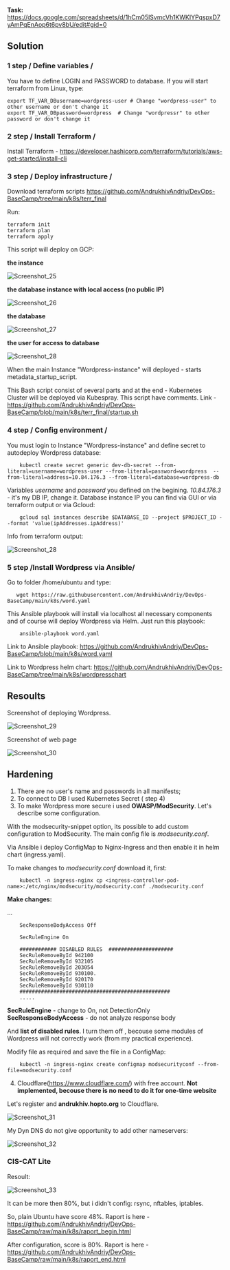 **Task:** https://docs.google.com/spreadsheets/d/1hCm05lSvmcVh1KWKIYPqspxD7yAmPqEnAop6t6pv8bU/edit#gid=0

## Solution

### 1 step / Define variables /

You have to define LOGIN and PASSWORD to database. If you will start terraform from Linux, type:

    export TF_VAR_DBusername=wordpress-user # Change "wordpress-user" to other username or don't change it 
    export TF_VAR_DBpassword=wordpress  # Change "wordpressr" to other password or don't change it 
    
    
### 2 step / Install Terraform /

Install Terraform - https://developer.hashicorp.com/terraform/tutorials/aws-get-started/install-cli

### 3 step / Deploy infrastructure /

Download terraform scripts https://github.com/AndrukhivAndriy/DevOps-BaseCamp/tree/main/k8s/terr_final

Run:

    terraform init
    terraform plan
    terraform apply
    
This script will deploy on GCP: 

**the instance**

![Screenshot_25](https://user-images.githubusercontent.com/79985930/219436459-28cc7e47-8ae9-4d6b-b093-42d46f7d9578.png)

**the database instance with local access (no public IP)**

![Screenshot_26](https://user-images.githubusercontent.com/79985930/219436997-bbbf905d-91d8-4180-a7fc-31c6f6e8a692.png)

**the database**

![Screenshot_27](https://user-images.githubusercontent.com/79985930/219437397-f39a88f9-d041-4dbb-bc99-3dfa8f340bae.png)

**the user for access to database**

![Screenshot_28](https://user-images.githubusercontent.com/79985930/219437613-bb30ab3a-74e0-499e-a2a6-a704ed83308b.png)

When the main Instance "Wordpress-instance" will deployed - starts metadata_startup_script.

This Bash script consist of several parts and at the end - Kubernetes Cluster will be deployed via Kubespray. This script have comments. Link - https://github.com/AndrukhivAndriy/DevOps-BaseCamp/blob/main/k8s/terr_final/startup.sh

### 4 step / Config environment /

You must login to Instance "Wordpress-instance" and define secret to autodeploy Wordpress database:

        kubectl create secret generic dev-db-secret --from-literal=username=wordpress-user --from-literal=password=wordpress  --from-literal=address=10.84.176.3 --from-literal=database=wordpress-db
        
Variables *username* and *password* you defined on the begining. *10.84.176.3* - it's my DB IP, change it. Database instance IP you can find via GUI or via terraform output or via Gcloud:

        gcloud sql instances describe $DATABASE_ID --project $PROJECT_ID --format 'value(ipAddresses.ipAddress)'
        
Info from terraform output:

 ![Screenshot_28](https://user-images.githubusercontent.com/79985930/219589449-a2f8a166-d7b0-4c68-860d-be05cedb1d2d.png) 
 
 
### 5 step /Install Wordpress via Ansible/

Go to folder /home/ubuntu and type:

       wget https://raw.githubusercontent.com/AndrukhivAndriy/DevOps-BaseCamp/main/k8s/word.yaml

This Ansible playbook will install via localhost all necessary components and of course will deploy Wordpress via Helm. Just run this playbook:

        ansible-playbook word.yaml
        
Link to Ansible playbook: https://github.com/AndrukhivAndriy/DevOps-BaseCamp/blob/main/k8s/word.yaml

Link to Wordpress helm chart:  https://github.com/AndrukhivAndriy/DevOps-BaseCamp/tree/main/k8s/wordpresschart

## Resoults

Screenshot of deploying Wordpress. 

![Screenshot_29](https://user-images.githubusercontent.com/79985930/219874196-44f30617-5927-47a5-be00-24e3e644c8bc.png)

Screenshot of web page

![Screenshot_30](https://user-images.githubusercontent.com/79985930/219874353-8733fdb3-affd-45d9-9e28-a5bfad2c75f0.png)

## Hardening

1. There are no user's name and passwords in all manifests;
2. To connect to DB I used Kubernetes Secret ( step 4)
3. To make Wordpress more secure i used **OWASP/ModSecurity**. Let's describe some configuration.

With the modsecurity-snippet option, its possible to add custom configuration to ModSecurity. The main config file is *modsecurity.conf*. 

Via Ansible i deploy ConfigMap to Nginx-Ingress and then enable it in helm chart (ingress.yaml). 

To make changes to *modsecurity.conf* download it, first:

        kubectl -n ingress-nginx cp <ingress-controller-pod-name>:/etc/nginx/modsecurity/modsecurity.conf ./modsecurity.conf
        
**Make changes:**

...

        SecResponseBodyAccess Off

        SecRuleEngine On

        ############ DISABLED RULES  #####################
        SecRuleRemoveById 942100
        SecRuleRemoveById 932105
        SecRuleRemoveById 203054
        SecRuleRemoveById 930100.
        SecRuleRemoveById 920170
        SecRuleRemoveById 930110
        #################################################
        .....

**SecRuleEngine** - change to On, not DetectionOnly
**SecResponseBodyAccess** - do not analyze response body

And **list of disabled rules**. I turn them off , becouse some modules of Wordpress will not correctly work (from my practical experience). 

Modify file as required and save the file in a ConfigMap:

        kubectl -n ingress-nginx create configmap modsecurityconf --from-file=modsecurity.conf

4. Cloudflare(https://www.cloudflare.com/) with free account. **Not implemented, becouse there is no need to do it for one-time website**

Let's register and **andrukhiv.hopto.org** to Cloudflare.

![Screenshot_31](https://user-images.githubusercontent.com/79985930/219876254-7f748694-056d-44cf-8ebe-5ee494f0ad93.png)

My Dyn DNS do not give opportunity to add other nameservers:

![Screenshot_32](https://user-images.githubusercontent.com/79985930/219876724-66b642bf-cb84-49f6-89ba-98a8bfdc4061.png)

### CIS-CAT Lite

Resoult:

![Screenshot_33](https://user-images.githubusercontent.com/79985930/219966919-eb3fcf70-f909-47ef-8c74-4dcb44c12f2a.png)

It can be more then 80%, but i didn't config: rsync, nftables, iptables. 


So, plain Ubuntu have score 48%. Raport is here - https://github.com/AndrukhivAndriy/DevOps-BaseCamp/raw/main/k8s/raport_begin.html

After configuration, score is 80%. Raport is here - https://github.com/AndrukhivAndriy/DevOps-BaseCamp/raw/main/k8s/raport_end.html
 
